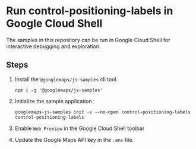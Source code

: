 # Run control-positioning-labels in Google Cloud Shell

The samples in this repository can be run in Google Cloud Shell for interactive debugging and exploration.

## Steps

1. Install the `@googlemaps/js-samples` cli tool.

    ```
    npm i -g '@googlemaps/js-samples'
    ```
1. Initialize the sample application. 
    ```
    googlemaps-js-samples init -v --no-open control-positioning-labels control-positioning-labels
    ```
1. Enable `Web Preview` in the Google Cloud Shell toolbar
1. Update the Google Maps API key in the `.env` file.

